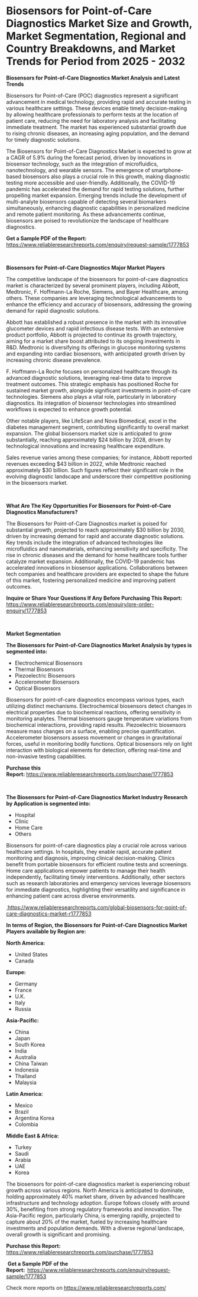 <p><h1>Biosensors for Point-of-Care Diagnostics Market Size and Growth, Market Segmentation, Regional and Country Breakdowns, and Market Trends for Period from 2025 -  2032</h1></p><p><strong>Biosensors for Point-of-Care Diagnostics Market Analysis and Latest Trends</strong></p>
<p><p>Biosensors for Point-of-Care (POC) diagnostics represent a significant advancement in medical technology, providing rapid and accurate testing in various healthcare settings. These devices enable timely decision-making by allowing healthcare professionals to perform tests at the location of patient care, reducing the need for laboratory analysis and facilitating immediate treatment. The market has experienced substantial growth due to rising chronic diseases, an increasing aging population, and the demand for timely diagnostic solutions.</p><p>The Biosensors for Point-of-Care Diagnostics Market is expected to grow at a CAGR of 5.9% during the forecast period, driven by innovations in biosensor technology, such as the integration of microfluidics, nanotechnology, and wearable sensors. The emergence of smartphone-based biosensors also plays a crucial role in this growth, making diagnostic testing more accessible and user-friendly. Additionally, the COVID-19 pandemic has accelerated the demand for rapid testing solutions, further propelling market expansion. Emerging trends include the development of multi-analyte biosensors capable of detecting several biomarkers simultaneously, enhancing diagnostic capabilities in personalized medicine and remote patient monitoring. As these advancements continue, biosensors are poised to revolutionize the landscape of healthcare diagnostics.</p></p>
<p><strong>Get a Sample PDF of the Report:&nbsp;</strong> <a href="https://www.reliableresearchreports.com/enquiry/request-sample/1777853?utm_campaign=3014&utm_medium=2&utm_source=Github&utm_content=ia&utm_term=05032025&utm_id=biosensors-for-point-of-care-diagnostics">https://www.reliableresearchreports.com/enquiry/request-sample/1777853</a></p>
<p>&nbsp;</p>
<p><strong>Biosensors for Point-of-Care Diagnostics Major Market Players</strong></p>
<p><p>The competitive landscape of the biosensors for point-of-care diagnostics market is characterized by several prominent players, including Abbott, Medtronic, F. Hoffmann-La Roche, Siemens, and Bayer Healthcare, among others. These companies are leveraging technological advancements to enhance the efficiency and accuracy of biosensors, addressing the growing demand for rapid diagnostic solutions.</p><p>Abbott has established a robust presence in the market with its innovative glucometer devices and rapid infectious disease tests. With an extensive product portfolio, Abbott is projected to continue its growth trajectory, aiming for a market share boost attributed to its ongoing investments in R&D. Medtronic is diversifying its offerings in glucose monitoring systems and expanding into cardiac biosensors, with anticipated growth driven by increasing chronic disease prevalence.</p><p>F. Hoffmann-La Roche focuses on personalized healthcare through its advanced diagnostic solutions, leveraging real-time data to improve treatment outcomes. This strategic emphasis has positioned Roche for sustained market growth, alongside significant investments in point-of-care technologies. Siemens also plays a vital role, particularly in laboratory diagnostics. Its integration of biosensor technologies into streamlined workflows is expected to enhance growth potential.</p><p>Other notable players, like LifeScan and Nova Biomedical, excel in the diabetes management segment, contributing significantly to overall market expansion. The global biosensors market size is anticipated to grow substantially, reaching approximately $24 billion by 2028, driven by technological innovations and increasing healthcare expenditure.</p><p>Sales revenue varies among these companies; for instance, Abbott reported revenues exceeding $43 billion in 2022, while Medtronic reached approximately $30 billion. Such figures reflect their significant role in the evolving diagnostic landscape and underscore their competitive positioning in the biosensors market.</p></p>
<p>&nbsp;</p>
<p><strong>What Are The Key Opportunities For Biosensors for Point-of-Care Diagnostics Manufacturers?</strong></p>
<p><p>The Biosensors for Point-of-Care Diagnostics market is poised for substantial growth, projected to reach approximately $30 billion by 2030, driven by increasing demand for rapid and accurate diagnostic solutions. Key trends include the integration of advanced technologies like microfluidics and nanomaterials, enhancing sensitivity and specificity. The rise in chronic diseases and the demand for home healthcare tools further catalyze market expansion. Additionally, the COVID-19 pandemic has accelerated innovations in biosensor applications. Collaborations between tech companies and healthcare providers are expected to shape the future of this market, fostering personalized medicine and improving patient outcomes.</p></p>
<p><strong>Inquire or Share Your Questions If Any Before Purchasing This Report:</strong> <a href="https://www.reliableresearchreports.com/enquiry/pre-order-enquiry/1777853?utm_campaign=3014&utm_medium=2&utm_source=Github&utm_content=ia&utm_term=05032025&utm_id=biosensors-for-point-of-care-diagnostics">https://www.reliableresearchreports.com/enquiry/pre-order-enquiry/1777853</a></p>
<p>&nbsp;</p>
<p><strong>Market Segmentation</strong></p>
<p><strong>The Biosensors for Point-of-Care Diagnostics Market Analysis by types is segmented into:</strong></p>
<p><ul><li>Electrochemical Biosensors</li><li>Thermal Biosensors</li><li>Piezoelectric Biosensors</li><li>Accelerometer Biosensors</li><li>Optical Biosensors</li></ul></p>
<p><p>Biosensors for point-of-care diagnostics encompass various types, each utilizing distinct mechanisms. Electrochemical biosensors detect changes in electrical properties due to biochemical reactions, offering sensitivity in monitoring analytes. Thermal biosensors gauge temperature variations from biochemical interactions, providing rapid results. Piezoelectric biosensors measure mass changes on a surface, enabling precise quantification. Accelerometer biosensors assess movement or changes in gravitational forces, useful in monitoring bodily functions. Optical biosensors rely on light interaction with biological elements for detection, offering real-time and non-invasive testing capabilities.</p></p>
<p><strong>Purchase this Report:&nbsp;</strong><a href="https://www.reliableresearchreports.com/purchase/1777853?utm_campaign=3014&utm_medium=2&utm_source=Github&utm_content=ia&utm_term=05032025&utm_id=biosensors-for-point-of-care-diagnostics">https://www.reliableresearchreports.com/purchase/1777853</a></p>
<p>&nbsp;</p>
<p><strong>The Biosensors for Point-of-Care Diagnostics Market Industry Research by Application is segmented into:</strong></p>
<p><ul><li>Hospital</li><li>Clinic</li><li>Home Care</li><li>Others</li></ul></p>
<p><p>Biosensors for point-of-care diagnostics play a crucial role across various healthcare settings. In hospitals, they enable rapid, accurate patient monitoring and diagnosis, improving clinical decision-making. Clinics benefit from portable biosensors for efficient routine tests and screenings. Home care applications empower patients to manage their health independently, facilitating timely interventions. Additionally, other sectors such as research laboratories and emergency services leverage biosensors for immediate diagnostics, highlighting their versatility and significance in enhancing patient care across diverse environments.</p></p>
<p><a href="https://www.reliableresearchreports.com/global-biosensors-for-point-of-care-diagnostics-market-r1777853?utm_campaign=3014&utm_medium=2&utm_source=Github&utm_content=ia&utm_term=05032025&utm_id=biosensors-for-point-of-care-diagnostics">&nbsp;https://www.reliableresearchreports.com/global-biosensors-for-point-of-care-diagnostics-market-r1777853</a></p>
<p><strong>In terms of Region, the Biosensors for Point-of-Care Diagnostics Market Players available by Region are:</strong></p>
<p>
    <p> <strong> North America: </strong>
        <ul>
            <li>United States</li>
            <li>Canada</li>
        </ul>
        </p> 
    <p> <strong> Europe: </strong>
        <ul>
            <li>Germany</li>
            <li>France</li>
            <li>U.K.</li>
            <li>Italy</li>
            <li>Russia</li>
        </ul>
        </p> 
    <p> <strong> Asia-Pacific: </strong>
        <ul>
            <li>China</li>
            <li>Japan</li>
            <li>South Korea</li>
            <li>India</li>
            <li>Australia</li>
            <li>China Taiwan</li>
            <li>Indonesia</li>
            <li>Thailand</li>
            <li>Malaysia</li>
        </ul>
        </p> 
    <p> <strong> Latin America: </strong>
        <ul>
            <li>Mexico</li>
            <li>Brazil</li>
            <li>Argentina Korea</li>
            <li>Colombia</li>
        </ul>
        </p> 
    <p> <strong> Middle East & Africa: </strong>
        <ul>
            <li>Turkey</li>
            <li>Saudi</li>
            <li>Arabia</li>
            <li>UAE</li>
            <li>Korea</li>
        </ul>
    </p>
    </p>
<p><p>The biosensors for point-of-care diagnostics market is experiencing robust growth across various regions. North America is anticipated to dominate, holding approximately 40% market share, driven by advanced healthcare infrastructure and technology adoption. Europe follows closely with around 30%, benefiting from strong regulatory frameworks and innovation. The Asia-Pacific region, particularly China, is emerging rapidly, projected to capture about 20% of the market, fueled by increasing healthcare investments and population demands. With a diverse regional landscape, overall growth is significant and promising.</p></p>
<p><strong>Purchase this Report: </strong><a href="https://www.reliableresearchreports.com/purchase/1777853?utm_campaign=3014&utm_medium=2&utm_source=Github&utm_content=ia&utm_term=05032025&utm_id=biosensors-for-point-of-care-diagnostics">https://www.reliableresearchreports.com/purchase/1777853</a></p>
<p>&nbsp;<strong>Get a Sample PDF of the Report:&nbsp;&nbsp;</strong><a href="https://www.reliableresearchreports.com/enquiry/request-sample/1777853?utm_campaign=3014&utm_medium=2&utm_source=Github&utm_content=ia&utm_term=05032025&utm_id=biosensors-for-point-of-care-diagnostics">https://www.reliableresearchreports.com/enquiry/request-sample/1777853</a></p>
<p><strong></strong></p>
<p>Check more reports on <a href="https://www.reliableresearchreports.com/?utm_campaign=3014&utm_medium=2&utm_source=Github&utm_content=ia&utm_term=05032025&utm_id=biosensors-for-point-of-care-diagnostics">https://www.reliableresearchreports.com/</a></p>